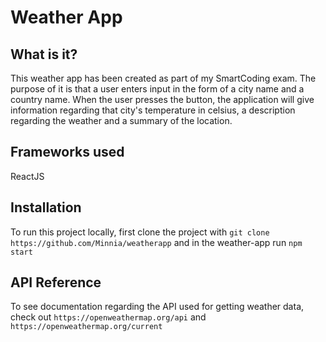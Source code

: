 # Weather App

## What is it?

This weather app has been created as part of my SmartCoding exam.
The purpose of it is that a user enters input in the form of
a city name and a country name. When the user presses the button, the application will give information regarding that city's temperature in celsius, a description regarding the weather and a summary of the location.

## Frameworks used

ReactJS

## Installation

To run this project locally, first clone the project with
`git clone https://github.com/Minnia/weatherapp`
and in the weather-app run
`npm start`

## API Reference

To see documentation regarding the API used for getting weather data, check out
`https://openweathermap.org/api`
and
`https://openweathermap.org/current`
